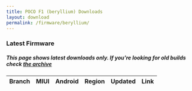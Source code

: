 ```yaml
---
title: POCO F1 (beryllium) Downloads
layout: download
permalink: /firmware/beryllium/
---
```


### Latest Firmware
##### This page shows latest downloads only. If you're looking for old builds check [the archive](/archive/firmware/beryllium/)


<div class="table-responsive-md">
<table id="firmware" class="compact table table-striped table-hover table-sm">
    <thead class="thead-dark">
        <tr>
            <th>Branch</th>
            <th>MIUI</th>
            <th>Android</th>
            <th>Region</th>
            <th>Updated</th>
            <th>Link</th>
        </tr>
    </thead>
    <script>loadFirmwareDownloads('beryllium', 'latest')</script>
</table>
</div>
